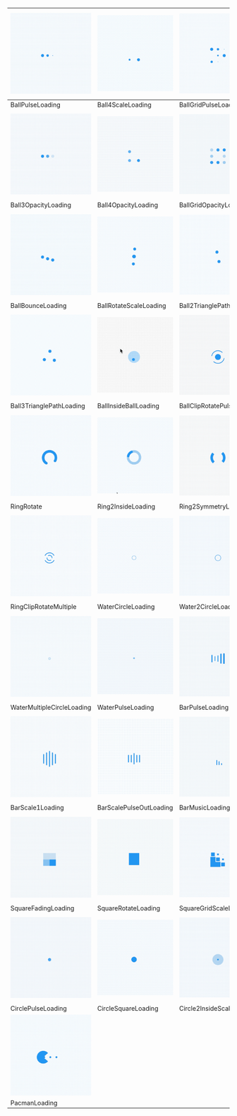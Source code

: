

| ![](./img/BallPulseLoading.gif)           | ![](img/Ball4ScaleLoading.gif)         | ![](img/BallGridPulseLoading.gif)         | ![](img/BallCirclePulseLoading.gif)          |
| ----------------------------------------- | -------------------------------------- | ----------------------------------------- | -------------------------------------------- |
| BallPulseLoading                          | Ball4ScaleLoading                      | BallGridPulseLoading                      | BallCirclePulseLoading                       |
| ![](./img/Ball3OpacityLoading.gif)        | ![](./img/Ball4OpacityLoading.gif)     | ![](./img/BallGridOpacityLoading.gif)     | ![](./img/BallCircleRotateLoading.gif)       |
| Ball3OpacityLoading                       | Ball4OpacityLoading                    | BallGridOpacityLoading                    | BallCircleRotateLoading                      |
| ![](./img/BallBounceLoading.gif)          | ![](./img/BallRotateScaleLoading.gif)  | ![](./img/Ball2TrianglePathLoading.gif)   | ![](./img/BallCircleOpacityLoading.gif)      |
| BallBounceLoading                         | BallRotateScaleLoading                 | Ball2TrianglePathLoading                  | BallCircleOpacityLoading                     |
| ![](./img/Ball3TrianglePathLoading.gif)   | ![](./img/BallInsideBallLoading.gif)   | ![](./img/BallClipRotatePulseLoading.gif) | ![](./img/BallCircleInsideRotateLoading.gif) |
| Ball3TrianglePathLoading                  | BallInsideBallLoading                  | BallClipRotatePulseLoading                | BallCircleInsideRotateLoading                |
| ![](./img/RingRotate.gif)                 | ![](./img/Ring2InsideLoading.gif)      | ![](./img/Ring2SymmetryLoading.gif)       | ![](./img/RingBallRotateLoading.gif)         |
| RingRotate                                | Ring2InsideLoading                     | Ring2SymmetryLoading                      | RingBallRotateLoading                        |
| ![](./img/RingClipRotateMultiple.gif)     | ![](./img/WaterCircleLoading.gif)      | ![](./img/Water2CircleLoading.gif)        | ![](./img/WaterRipple.gif)                   |
| RingClipRotateMultiple                    | WaterCircleLoading                     | Water2CircleLoading                       | WaterRipple                                  |
| ![](./img/WaterMultipleCircleLoading.gif) | ![](./img/WaterPulseLoading.gif)       | ![](./img/BarPulseLoading.gif)            | ![](./img/BarScaleLoading.gif)               |
| WaterMultipleCircleLoading                | WaterPulseLoading                      | BarPulseLoading                           | BarScaleLoading                              |
| ![](./img/BarScale1Loading.gif)           | ![](./img/BarScalePulseOutLoading.gif) | ![](./img/BarMusicLoading.gif)            | ![](./img/Square4OpacityLoading.gif)         |
| BarScale1Loading                          | BarScalePulseOutLoading                | BarMusicLoading                           | Square4OpacityLoading                        |
| ![](./img/SquareFadingLoading.gif)        | ![](./img/SquareRotateLoading.gif)     | ![](./img/SquareGridScaleLoading.gif)     | ![](./img/CircleRotateLoading.gif)           |
| SquareFadingLoading                       | SquareRotateLoading                    | SquareGridScaleLoading                    | CircleRotateLoading                          |
| ![](./img/CirclePulseLoading.gif)         | ![](./img/CircleSquareLoading.gif)     | ![](./img/Circle2InsideScaleLoading.gif)  | ![](./img/PouringHourGlassLoading.gif)       |
| CirclePulseLoading                        | CircleSquareLoading                    | Circle2InsideScaleLoading                 | PouringHourGlassLoading                      |
| ![](./img/PacmanLoading.gif)              |                                        |                                           |                                              |
| PacmanLoading                             |                                        |                                           |                                              |

